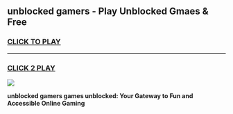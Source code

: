 
## unblocked gamers - Play Unblocked Gmaes & Free
<h3>
<a href="https://news.freeplayer.one?title=unblocked_gamers&ref=23F">CLICK TO PLAY</a></h3>
<hr>

<h3>
<a href="https://news.freeplayer.one?title=unblocked_gamers&ref=23F">CLICK 2 PLAY</a>
  
</h3>

<a href="https://news.freeplayer.one?title=unblocked_gamers&ref=23F/"><img src="https://clearcache.store/games.png"></a>


**unblocked gamers games unblocked: Your Gateway to Fun and Accessible Online Gaming**

